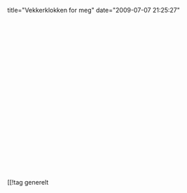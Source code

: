 title="Vekkerklokken for meg"
date="2009-07-07 21:25:27"
<div align="center"><object width="425" height="349"><param name="movie" value="http://www.youtube.com/v/kQ-l5PlDa-k&border=1&color1=0xb1b1b1&color2=0xcfcfcf&hl=en&feature=player_embedded&fs=1"></param><param name="allowFullScreen" value="true"></param><param name="allowScriptAccess" value="always"></param><embed src="http://www.youtube.com/v/kQ-l5PlDa-k&border=1&color1=0xb1b1b1&color2=0xcfcfcf&hl=en&feature=player_embedded&fs=1" type="application/x-shockwave-flash" allowfullscreen="true" allowScriptAccess="always" width="425" height="349"></embed></object></div>

[[!tag  generelt
